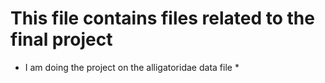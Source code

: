 # This file contains files related to the final project

* I am doing the project on the alligatoridae data file *


